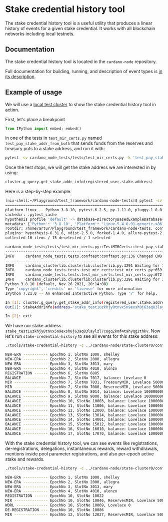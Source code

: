 # Stake credential history tool


The stake credential history tool is a useful utility that produces a linear history of events for a given stake credential.
It works with all blockchain networks including local testnets.


## Documentation

The stake credential history tool is located in the `cardano-node` repository.

Full documentation for building, running, and description of event types is [in its description](https://github.com/IntersectMBO/cardano-node/blob/master/cardano-client-demo/Stake-Credential-History.md).


## Example of usage

We will use a [local test cluster](https://github.com/IntersectMBO/cardano-node-tests/blob/master/doc/running_local_cluster.md) to show the stake credential history tool in action.


First, let's place a breakpoint


```python
from IPython import embed; embed()
```

in one of the tests in `test_mir_certs.py` named `test_pay_stake_addr_from_both` that sends funds from the reserves and treasury pots to a stake address, and run it with:


```sh
pytest -sv cardano_node_tests/tests/test_mir_certs.py -k 'test_pay_stake_addr_from_both'
```

Once the test stops, we will get the stake address we are interested in by using:

```python
cluster.g_query.get_stake_addr_info(registered_user.stake.address)
```

Here is a step-by-step example:


```sh
[nix-shell:~/Playground/test_framework/cardano-node-tests]$ pytest -sv cardano_node_tests/tests/test_mir_certs.py -k 'test_pay_stake_addr_from_both'
==================================================================================================================================== test session starts ====================================================================================================================================
platform linux -- Python 3.8.10, pytest-6.2.5, py-1.11.0, pluggy-1.0.0 -- /home/artur/Playground/test_framework/cardano-node-tests/.env/bin/python3
cachedir: .pytest_cache
hypothesis profile 'default' -> database=DirectoryBasedExampleDatabase('/home/artur/Playground/test_framework/cardano-node-tests/.hypothesis/examples')
metadata: {'Python': '3.8.10', 'Platform': 'Linux-5.4.0-91-generic-x86_64-with-glibc2.29', 'Packages': {'pytest': '6.2.5', 'py': '1.11.0', 'pluggy': '1.0.0'}, 'Plugins': {'hypothesis': '6.31.6', 'xdist': '2.5.0', 'forked': '1.4.0', 'allure-pytest': '2.9.45', 'html': '3.1.1', 'order': '1.0.0', 'metadata': '1.11.0'}, 'cardano-node': '1.31.0', 'cardano-node rev': '2cbe363874d0261bc62f52185cf23ed492cf4859', 'ghc': 'ghc-8.10', 'cardano-node-tests rev': '950bcf9c5417388cc50aeff09b5cb078c8dd1df7', 'cardano-node-tests url': 'https://github.com/IntersectMBO/cardano-node-tests/tree/950bcf9c5417388cc50aeff09b5cb078c8dd1df7', 'CARDANO_NODE_SOCKET_PATH': '/home/artur/Playground/test_framework/cardano-node/state-cluster0/bft1.socket', 'cardano-cli exe': '/nix/store/k07rnxyzyka72678qjjpnnng9z0hwcak-cardano-cli-exe-cardano-cli-1.31.0/bin/cardano-cli', 'HAS_DBSYNC': 'True', 'db-sync': '12.0.0', 'db-sync rev': '9d0180571482ee4c6acb6fbc6bf55b5a4e2ee833', 'db-sync ghc': 'ghc-8.10', 'db-sync exe': '/nix/store/ykfw353myymhmv8v70x61kb37n5pm4ps-cardano-db-sync-exe-cardano-db-sync-12.0.0/bin/cardano-db-sync'}
rootdir: /home/artur/Playground/test_framework/cardano-node-tests, configfile: pytest.ini
plugins: hypothesis-6.31.6, xdist-2.5.0, forked-1.4.0, allure-pytest-2.9.45, html-3.1.1, order-1.0.0, metadata-1.11.0
collected 16 items / 15 deselected / 1 selected

cardano_node_tests/tests/test_mir_certs.py::TestMIRCerts::test_pay_stake_addr_from_both
-------------------------------------------------------------------------------------------------------------------------------------- live log setup ---------------------------------------------------------------------------------------------------------------------------------------
INFO     cardano_node_tests.tests.conftest:conftest.py:136 Changed CWD to '/run/user/1000/pytest-of-artur/pytest-0'.
--------------------------------------------------------------------------------------------------------------------------------------- live log call ---------------------------------------------------------------------------------------------------------------------------------------
INFO     cardano_clusterlib.clusterlib:clusterlib.py:3291 Waiting for 18.40 sec for slot no 7005.
INFO     cardano_node_tests.tests.test_mir_certs:test_mir_certs.py:659 Submitting MIR cert for tranferring funds from treasury to 'stake_test1uzkhjy8tnvx5n9exsh0j63aq83laylzl7c8gq2kmf4t9hyqg2thkv' in epoch 7 on cluster instance 0
INFO     cardano_node_tests.tests.test_mir_certs:test_mir_certs.py:672 Submitting MIR cert for tranferring funds from reserves to 'stake_test1uzkhjy8tnvx5n9exsh0j63aq83laylzl7c8gq2kmf4t9hyqg2thkv' in epoch 7 on cluster instance 0
INFO     cardano_clusterlib.clusterlib:clusterlib.py:3291 Waiting for 184.20 sec for slot no 8005.
Python 3.8.10 (default, Nov 26 2021, 20:14:08)
Type 'copyright', 'credits' or 'license' for more information
IPython 7.21.0 -- An enhanced Interactive Python. Type '?' for help.

In [1]: cluster.g_query.get_stake_addr_info(registered_user.stake.address)
Out[1]: StakeAddrInfo(address='stake_test1uzkhjy8tnvx5n9exsh0j63aq83laylzl7c8gq2kmf4t9hyqg2thkv', delegation='', reward_account_balance=100000000)

In [2]: exit
```

We have our stake address `stake_test1uzkhjy8tnvx5n9exsh0j63aq83laylzl7c8gq2kmf4t9hyqg2thkv`.
Now let's run `stake-credential-history` to see all events for this stake address:


```sh
./tools/stake-credential-history -c ../cardano-node/state-cluster0/config-bft1.json -s ../cardano-node/state-cluster0/bft1.socket --stake-address-bech32 stake_test1uzkhjy8tnvx5n9exsh0j63aq83laylzl7c8gq2kmf4t9hyqg2thkv

NEW-ERA ----------- EpochNo 1, SlotNo 1000, shelley
NEW-ERA ----------- EpochNo 2, SlotNo 2000, allegra
NEW-ERA ----------- EpochNo 3, SlotNo 3013, mary
NEW-ERA ----------- EpochNo 4, SlotNo 4010, alonzo
REGISTRATION ------ EpochNo 6, SlotNo 6885
BALANCE ----------- EpochNo 7, SlotNo 7017, balance: Lovelace 0
MIR --------------- EpochNo 7, SlotNo 7031, TreasuryMIR, Lovelace 50000000
MIR --------------- EpochNo 7, SlotNo 7080, ReservesMIR, Lovelace 50000000
BALANCE ----------- EpochNo 8, SlotNo 8014, balance: Lovelace 100000000
BALANCE ----------- EpochNo 9, SlotNo 9000, balance: Lovelace 100000000
BALANCE ----------- EpochNo 10, SlotNo 10003, balance: Lovelace 100000000
BALANCE ----------- EpochNo 11, SlotNo 11006, balance: Lovelace 100000000
BALANCE ----------- EpochNo 12, SlotNo 12000, balance: Lovelace 100000000
BALANCE ----------- EpochNo 13, SlotNo 13014, balance: Lovelace 100000000
BALANCE ----------- EpochNo 14, SlotNo 14001, balance: Lovelace 100000000
BALANCE ----------- EpochNo 15, SlotNo 15012, balance: Lovelace 100000000
BALANCE ----------- EpochNo 16, SlotNo 16010, balance: Lovelace 100000000
BALANCE ----------- EpochNo 17, SlotNo 17070, balance: Lovelace 100000000
```

With the stake credential history tool, we can see events like registrations, de-registrations, delegations, instantaneous rewards, reward withdrawals, mentions inside pool parameter registrations, and also per-epoch active stake and rewards.


```sh
./tools/stake-credential-history -c ../cardano-node/state-cluster0/config-bft1.json -s ../cardano-node/state-cluster0/bft1.socket --stake-address-bech32 stake_test1upfgrjq2wpd2k9lgw5744d3dlh0c88m7vev9qng5m7khtag5l8cmw

NEW-ERA ----------- EpochNo 1, SlotNo 1000, shelley
NEW-ERA ----------- EpochNo 2, SlotNo 2000, allegra
NEW-ERA ----------- EpochNo 3, SlotNo 3013, mary
NEW-ERA ----------- EpochNo 4, SlotNo 4010, alonzo
REGISTRATION ------ EpochNo 10, SlotNo 10022
MIR --------------- EpochNo 10, SlotNo 10046, ReservesMIR, Lovelace 50000000000000
WDRL -------------- EpochNo 10, SlotNo 10069, Lovelace 0
DE-REGISTRATION --- EpochNo 10, SlotNo 10086
MIR --------------- EpochNo 12, SlotNo 12027, ReservesMIR, Lovelace 50000000000000
```
